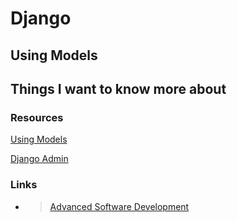 # Django

## Using Models

## Things I want to know more about

### Resources

[Using Models](https://developer.mozilla.org/en-US/docs/Learn/Server-side/Django/Models)

[Django Admin](https://developer.mozilla.org/en-US/docs/Learn/Server-side/Django/Models)

### Links

- >[Advanced Software Development](README.md)